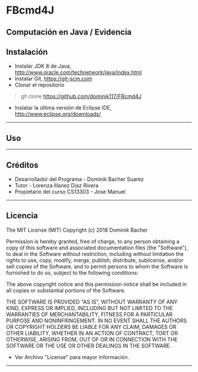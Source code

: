 # FBcmd4J
Computación en Java / Evidencia
----------------------



## Instalación

* Instalar JDK 8 de Java, http://www.oracle.com/technetwork/java/index.html
* Instalar Git, https://git-scm.com
* Clonar el repositorio 
> git clone https://github.com/dominik117/FBcmd4J
* Inslatar la última versión de Eclipse IDE, http://www.eclipse.org/downloads/
----------------------

## Uso


----------------------

## Créditos

* Desarrollador del Programa - Dominik Bacher Suarez
* Tutor - Lorenza Illanez Diaz Rivera
* Propietario del curso CS13303 - Jose Manuel
----------------------

## Licencia

The MIT License (MIT)
Copyright (c) 2018 Dominik Bacher

Permission is hereby granted, free of charge, to any person obtaining a copy of this software and associated documentation files (the "Software"), to deal in the Software without restriction, including without limitation the rights to use, copy, modify, merge, publish, distribute, sublicense, and/or sell copies of the Software, and to permit persons to whom the Software is furnished to do so, subject to the following conditions:

The above copyright notice and this permission notice shall be included in all copies or substantial portions of the Software.

THE SOFTWARE IS PROVIDED "AS IS", WITHOUT WARRANTY OF ANY KIND, EXPRESS OR IMPLIED, INCLUDING BUT NOT LIMITED TO THE WARRANTIES OF MERCHANTABILITY, FITNESS FOR A PARTICULAR PURPOSE AND NONINFRINGEMENT. IN NO EVENT SHALL THE AUTHORS OR COPYRIGHT HOLDERS BE LIABLE FOR ANY CLAIM, DAMAGES OR OTHER LIABILITY, WHETHER IN AN ACTION OF CONTRACT, TORT OR OTHERWISE, ARISING FROM, OUT OF OR IN CONNECTION WITH THE SOFTWARE OR THE USE OR OTHER DEALINGS IN THE SOFTWARE.

* Ver Archivo "License" para mayor información.
----------------------
